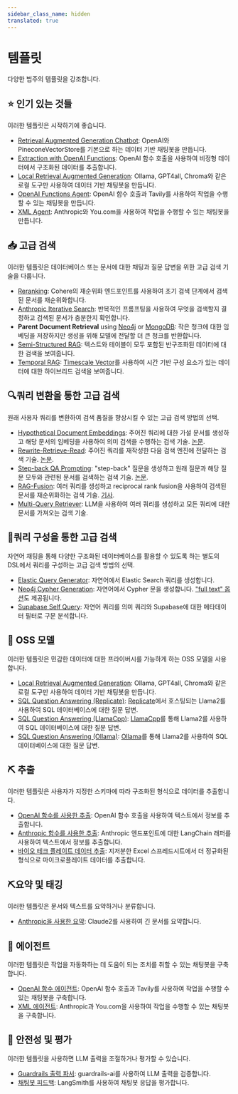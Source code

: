 ```yaml
---
sidebar_class_name: hidden
translated: true
---
```


# 템플릿

다양한 범주의 템플릿을 강조합니다.

## ⭐ 인기 있는 것들

이러한 템플릿은 시작하기에 좋습니다.

- [Retrieval Augmented Generation Chatbot](/docs/templates/rag-conversation): OpenAI와 PineconeVectorStore를 기본으로 하는 데이터 기반 채팅봇을 만듭니다.
- [Extraction with OpenAI Functions](/docs/templates/extraction-openai-functions): OpenAI 함수 호출을 사용하여 비정형 데이터에서 구조화된 데이터를 추출합니다.
- [Local Retrieval Augmented Generation](/docs/templates/rag-chroma-private): Ollama, GPT4all, Chroma와 같은 로컬 도구만 사용하여 데이터 기반 채팅봇을 만듭니다.
- [OpenAI Functions Agent](/docs/templates/openai-functions-agent): OpenAI 함수 호출과 Tavily를 사용하여 작업을 수행할 수 있는 채팅봇을 만듭니다.
- [XML Agent](/docs/templates/xml-agent): Anthropic와 You.com을 사용하여 작업을 수행할 수 있는 채팅봇을 만듭니다.

## 📥 고급 검색

이러한 템플릿은 데이터베이스 또는 문서에 대한 채팅과 질문 답변을 위한 고급 검색 기술을 다룹니다.

- [Reranking](/docs/templates/rag-pinecone-rerank): Cohere의 재순위화 엔드포인트를 사용하여 초기 검색 단계에서 검색된 문서를 재순위화합니다.
- [Anthropic Iterative Search](/docs/templates/anthropic-iterative-search): 반복적인 프롬프팅을 사용하여 무엇을 검색할지 결정하고 검색된 문서가 충분한지 확인합니다.
- **Parent Document Retrieval** using [Neo4j](/docs/templates/neo4j-parent) or [MongoDB](/docs/templates/mongo-parent-document-retrieval): 작은 청크에 대한 임베딩을 저장하지만 생성을 위해 모델에 전달할 더 큰 청크를 반환합니다.
- [Semi-Structured RAG](/docs/templates/rag-semi-structured): 텍스트와 테이블이 모두 포함된 반구조화된 데이터에 대한 검색을 보여줍니다.
- [Temporal RAG](/docs/templates/rag-timescale-hybrid-search-time): [Timescale Vector](https://www.timescale.com/ai?utm_campaign=vectorlaunch&utm_source=langchain&utm_medium=referral)를 사용하여 시간 기반 구성 요소가 있는 데이터에 대한 하이브리드 검색을 보여줍니다.

## 🔍쿼리 변환을 통한 고급 검색

원래 사용자 쿼리를 변환하여 검색 품질을 향상시킬 수 있는 고급 검색 방법의 선택.

- [Hypothetical Document Embeddings](/docs/templates/hyde): 주어진 쿼리에 대한 가설 문서를 생성하고 해당 문서의 임베딩을 사용하여 의미 검색을 수행하는 검색 기술. [논문](https://arxiv.org/abs/2212.10496).
- [Rewrite-Retrieve-Read](/docs/templates/rewrite-retrieve-read): 주어진 쿼리를 재작성한 다음 검색 엔진에 전달하는 검색 기술. [논문](https://arxiv.org/abs/2305.14283).
- [Step-back QA Prompting](/docs/templates/stepback-qa-prompting): "step-back" 질문을 생성하고 원래 질문과 해당 질문 모두와 관련된 문서를 검색하는 검색 기술. [논문](https://arxiv.org/abs//2310.06117).
- [RAG-Fusion](/docs/templates/rag-fusion): 여러 쿼리를 생성하고 reciprocal rank fusion을 사용하여 검색된 문서를 재순위화하는 검색 기술. [기사](https://towardsdatascience.com/forget-rag-the-future-is-rag-fusion-1147298d8ad1).
- [Multi-Query Retriever](/docs/templates/rag-pinecone-multi-query): LLM을 사용하여 여러 쿼리를 생성하고 모든 쿼리에 대한 문서를 가져오는 검색 기술.

## 🧠쿼리 구성을 통한 고급 검색

자연어 채팅을 통해 다양한 구조화된 데이터베이스를 활용할 수 있도록 하는 별도의 DSL에서 쿼리를 구성하는 고급 검색 방법의 선택.

- [Elastic Query Generator](/docs/templates/elastic-query-generator): 자연어에서 Elastic Search 쿼리를 생성합니다.
- [Neo4j Cypher Generation](/docs/templates/neo4j-cypher): 자연어에서 Cypher 문을 생성합니다. ["full text" 옵션](/docs/templates/neo4j-cypher-ft)도 제공됩니다.
- [Supabase Self Query](/docs/templates/self-query-supabase): 자연어 쿼리를 의미 쿼리와 Supabase에 대한 메타데이터 필터로 구문 분석합니다.

## 🦙 OSS 모델

이러한 템플릿은 민감한 데이터에 대한 프라이버시를 가능하게 하는 OSS 모델을 사용합니다.

- [Local Retrieval Augmented Generation](/docs/templates/rag-chroma-private): Ollama, GPT4all, Chroma와 같은 로컬 도구만 사용하여 데이터 기반 채팅봇을 만듭니다.
- [SQL Question Answering (Replicate)](/docs/templates/sql-llama2): [Replicate](https://replicate.com/)에서 호스팅되는 Llama2를 사용하여 SQL 데이터베이스에 대한 질문 답변.
- [SQL Question Answering (LlamaCpp)](/docs/templates/sql-llamacpp): [LlamaCpp](https://github.com/ggerganov/llama.cpp)를 통해 Llama2를 사용하여 SQL 데이터베이스에 대한 질문 답변.
- [SQL Question Answering (Ollama)](/docs/templates/sql-ollama): [Ollama](https://github.com/jmorganca/ollama)를 통해 Llama2를 사용하여 SQL 데이터베이스에 대한 질문 답변.

## ⛏️ 추출

이러한 템플릿은 사용자가 지정한 스키마에 따라 구조화된 형식으로 데이터를 추출합니다.

- [OpenAI 함수를 사용한 추출](/docs/templates/extraction-openai-functions): OpenAI 함수 호출을 사용하여 텍스트에서 정보를 추출합니다.
- [Anthropic 함수를 사용한 추출](/docs/templates/extraction-anthropic-functions): Anthropic 엔드포인트에 대한 LangChain 래퍼를 사용하여 텍스트에서 정보를 추출합니다.
- [바이오 테크 플레이트 데이터 추출](/docs/templates/plate-chain): 지저분한 Excel 스프레드시트에서 더 정규화된 형식으로 마이크로플레이트 데이터를 추출합니다.

## ⛏️요약 및 태깅

이러한 템플릿은 문서와 텍스트를 요약하거나 분류합니다.

- [Anthropic을 사용한 요약](/docs/templates/summarize-anthropic): Claude2를 사용하여 긴 문서를 요약합니다.

## 🤖 에이전트

이러한 템플릿은 작업을 자동화하는 데 도움이 되는 조치를 취할 수 있는 채팅봇을 구축합니다.

- [OpenAI 함수 에이전트](/docs/templates/openai-functions-agent): OpenAI 함수 호출과 Tavily를 사용하여 작업을 수행할 수 있는 채팅봇을 구축합니다.
- [XML 에이전트](/docs/templates/xml-agent): Anthropic과 You.com을 사용하여 작업을 수행할 수 있는 채팅봇을 구축합니다.

## :rotating_light: 안전성 및 평가

이러한 템플릿을 사용하면 LLM 출력을 조절하거나 평가할 수 있습니다.

- [Guardrails 출력 파서](/docs/templates/guardrails-output-parser): guardrails-ai를 사용하여 LLM 출력을 검증합니다.
- [채팅봇 피드백](/docs/templates/chat-bot-feedback): LangSmith를 사용하여 채팅봇 응답을 평가합니다.
